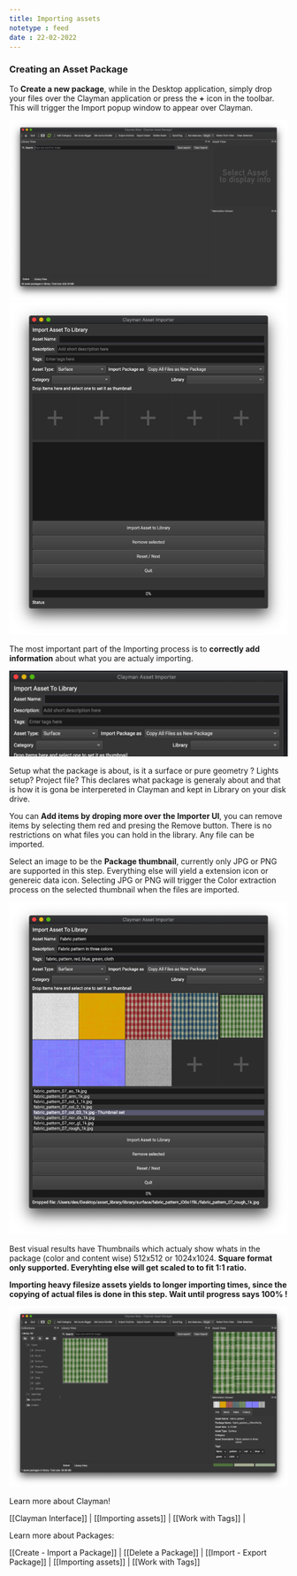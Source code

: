 ```yaml
---
title: Importing assets
notetype : feed
date : 22-02-2022
---
```

### Creating an Asset Package

To <b>Create a new package</b>, while in the Desktop application, simply drop your files over the Clayman application or press the **+** icon in the toolbar. This will trigger the Import popup window to appear over Clayman.

<img src="/assets/media/clayman_empty.png" width="600">

<img src="/assets/media/clayman_import_empty.png" width="600">

The most important part of the Importing process is to <b>correctly add information</b> about what you are actualy importing.

<img src="/assets/media/clayman_importui_head.png" width="600">

Setup what the package is about, is it a surface or pure geometry ? Lights setup? Project file? This declares what package is generaly about and that is how it is gona be interpereted in Clayman and kept in Library on your disk drive.

You can <b>Add items by droping more over the Importer UI</b>, you can remove items by selecting them red and presing the Remove button.
There is no restrictions on what files you can hold in the library. Any file can be imported.

Select an image to be the <b>Package thumbnail</b>, currently only JPG or PNG are supported in this step. Everything else will yield a extension icon or genereic data icon. Selecting JPG or PNG will trigger the Color extraction process on the selected thumbnail when the files are imported.

<img src="/assets/media/clayman_import_filled.png" width="600">

Best visual results have Thumbnails which actualy show whats in the package (color and content wise) 512x512 or 1024x1024. <b>Square format only supported. Everyhting else will get scaled to to fit 1:1 ratio.</b>

<b>Importing heavy filesize assets yields to longer importing times, since the copying of actual files is done in this step.
Wait until progress says 100% !</b>

<img src="/assets/media/clayman_imported_asset.png" width="600">



Learn more about Clayman!

[[Clayman Interface]] | 
[[Importing assets]] | 
[[Work with Tags]] | 

Learn more about Packages:

[[Create - Import a Package]] | 
[[Delete a Package]] | 
[[Import - Export Package]] | 
[[Importing assets]] | 
[[Work with Tags]]